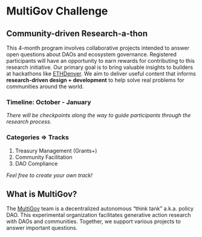 # MultiGov Challenge
## Community-driven Research-a-thon

This 4-month program involves collaborative projects intended to answer open questions about DAOs and ecosystem governance. Registered participants will have an opportunity to earn rewards for contributing to this research initiative. Our primary goal is to bring valuable insights to builders at hackathons like [ETHDenver](https://www.ethdenver.com). We aim to deliver useful content that informs **research-driven design + development** to help solve real problems for communities around the world.

### Timeline: October - January

*There will be checkpoints along the way to guide participants through the research process.*

### Categories => Tracks

1. Treasury Management (Grants+)
2. Community Facilitation
3. DAO Compliance

*Feel free to create your own track!*

## What is MultiGov?

The [MultiGov](https://twitter.com/multigov) team is a decentralized autonomous “think tank” a.k.a. policy DAO. This experimental organization facilitates generative action research with DAOs and communities. Together, we support various projects to answer important questions.
